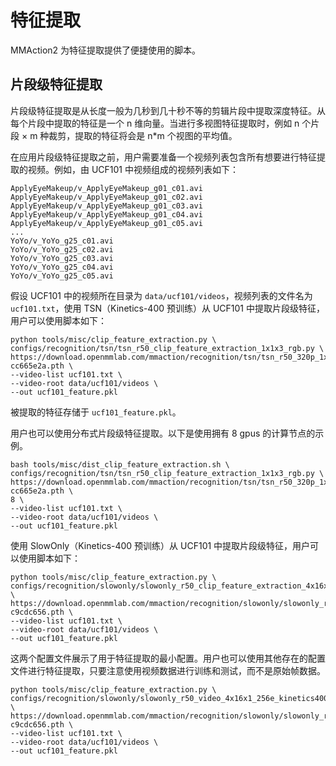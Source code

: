 # 特征提取

MMAction2 为特征提取提供了便捷使用的脚本。

## 片段级特征提取

片段级特征提取是从长度一般为几秒到几十秒不等的剪辑片段中提取深度特征。从每个片段中提取的特征是一个 n 维向量。当进行多视图特征提取时，例如 n 个片段 × m 种裁剪，提取的特征将会是 n\*m 个视图的平均值。

在应用片段级特征提取之前，用户需要准备一个视频列表包含所有想要进行特征提取的视频。例如，由 UCF101 中视频组成的视频列表如下：

```
ApplyEyeMakeup/v_ApplyEyeMakeup_g01_c01.avi
ApplyEyeMakeup/v_ApplyEyeMakeup_g01_c02.avi
ApplyEyeMakeup/v_ApplyEyeMakeup_g01_c03.avi
ApplyEyeMakeup/v_ApplyEyeMakeup_g01_c04.avi
ApplyEyeMakeup/v_ApplyEyeMakeup_g01_c05.avi
...
YoYo/v_YoYo_g25_c01.avi
YoYo/v_YoYo_g25_c02.avi
YoYo/v_YoYo_g25_c03.avi
YoYo/v_YoYo_g25_c04.avi
YoYo/v_YoYo_g25_c05.avi
```

假设 UCF101 中的视频所在目录为 `data/ucf101/videos`，视频列表的文件名为 `ucf101.txt`，使用 TSN（Kinetics-400 预训练）从 UCF101 中提取片段级特征，用户可以使用脚本如下：

```shell
python tools/misc/clip_feature_extraction.py \
configs/recognition/tsn/tsn_r50_clip_feature_extraction_1x1x3_rgb.py \
https://download.openmmlab.com/mmaction/recognition/tsn/tsn_r50_320p_1x1x3_100e_kinetics400_rgb/tsn_r50_320p_1x1x3_100e_kinetics400_rgb_20200702-cc665e2a.pth \
--video-list ucf101.txt \
--video-root data/ucf101/videos \
--out ucf101_feature.pkl
```

被提取的特征存储于 `ucf101_feature.pkl`。

用户也可以使用分布式片段级特征提取。以下是使用拥有 8 gpus 的计算节点的示例。

```shell
bash tools/misc/dist_clip_feature_extraction.sh \
configs/recognition/tsn/tsn_r50_clip_feature_extraction_1x1x3_rgb.py \
https://download.openmmlab.com/mmaction/recognition/tsn/tsn_r50_320p_1x1x3_100e_kinetics400_rgb/tsn_r50_320p_1x1x3_100e_kinetics400_rgb_20200702-cc665e2a.pth \
8 \
--video-list ucf101.txt \
--video-root data/ucf101/videos \
--out ucf101_feature.pkl
```

使用 SlowOnly（Kinetics-400 预训练）从 UCF101 中提取片段级特征，用户可以使用脚本如下：

```shell
python tools/misc/clip_feature_extraction.py \
configs/recognition/slowonly/slowonly_r50_clip_feature_extraction_4x16x1_rgb.py \
https://download.openmmlab.com/mmaction/recognition/slowonly/slowonly_r50_video_320p_4x16x1_256e_kinetics400_rgb/slowonly_r50_video_320p_4x16x1_256e_kinetics400_rgb_20201014-c9cdc656.pth \
--video-list ucf101.txt \
--video-root data/ucf101/videos \
--out ucf101_feature.pkl
```

这两个配置文件展示了用于特征提取的最小配置。用户也可以使用其他存在的配置文件进行特征提取，只要注意使用视频数据进行训练和测试，而不是原始帧数据。

```shell
python tools/misc/clip_feature_extraction.py \
configs/recognition/slowonly/slowonly_r50_video_4x16x1_256e_kinetics400_rgb.py \
https://download.openmmlab.com/mmaction/recognition/slowonly/slowonly_r50_video_320p_4x16x1_256e_kinetics400_rgb/slowonly_r50_video_320p_4x16x1_256e_kinetics400_rgb_20201014-c9cdc656.pth \
--video-list ucf101.txt \
--video-root data/ucf101/videos \
--out ucf101_feature.pkl
```
